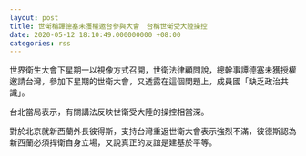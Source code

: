 ```yaml
---
layout: post
title: 世衛稱譚德塞未獲權邀台參與大會　台稱世衛受大陸操控
date: 2020-05-12 18:10:49.000000000 +08:00
categories: rss
---
```


世界衛生大會下星期一以視像方式召開，世衛法律顧問說，總幹事譚德塞未獲授權邀請台灣，參加下星期的世衛大會，又透露在這個問題上，成員國「缺乏政治共識」。

台北當局表示，有關講法反映世衛受大陸的操控相當深。

對於北京就新西蘭外長彼得斯，支持台灣重返世衛大會表示強烈不滿，彼德斯認為新西蘭必須捍衛自身立場，又說真正的友誼是建基於平等。
